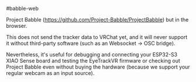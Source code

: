 #babble-web

Project Babble (https://github.com/Project-Babble/ProjectBabble) but in the browser.

This does not send the tracker data to VRChat yet, and it will never support it without third-party software (such as an Websocket -> OSC bridge).

Nevertheless, it's useful for debugging and connecting your ESP32-S3 XIAO Sense board and testing the EyeTrackVR firmware or checking out Project Babble even without buying the hardware (because we support your regular webcam as an input source).
